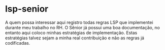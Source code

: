 # lsp-senior

A quem possa interessar aqui registro todas regras LSP que implementei durante meu trabalho no RH.
O Sênior já possui uma boa documentação, no entanto aqui coloco minhas estratégias de implementação.
Estas estratégias talvez sejam a minha real contribuição e não as regras já codificadas.
